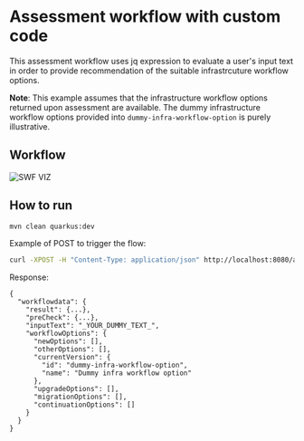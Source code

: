 # Assessment workflow with custom code
This assessment workflow uses jq expression to evaluate a user's input text in order to provide recommendation of the suitable infrastrcuture workflow options.

**Note**:
This example assumes that the infrastructure workflow options returned upon assessment are available.
The dummy infrastructure workflow options provided into `dummy-infra-workflow-option` is purely illustrative.

## Workflow
![SWF VIZ](https://github.com/parodos-dev/serverless-workflow-examples/blob/main/assessment/assessment-with-custom-code/assessment-with-custom-code.svg)

## How to run

```bash
mvn clean quarkus:dev
```

Example of POST to trigger the flow:
```bash
curl -XPOST -H "Content-Type: application/json" http://localhost:8080/assessment-with-custom-code -d '{"inputText": "_YOUR_DUMMY_TEXT_"}'
```

Response:
```
{
  "workflowdata": {
    "result": {...},
    "preCheck": {...},
    "inputText": "_YOUR_DUMMY_TEXT_",
    "workflowOptions": {
      "newOptions": [],
      "otherOptions": [],
      "currentVersion": {
        "id": "dummy-infra-workflow-option",
        "name": "Dummy infra workflow option"
      },
      "upgradeOptions": [],
      "migrationOptions": [],
      "continuationOptions": []
    }
  }
}
```